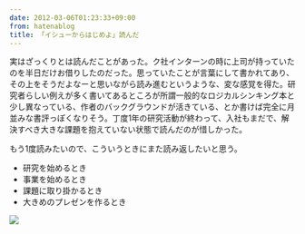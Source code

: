 ```yaml
---
date: 2012-03-06T01:23:33+09:00
from: hatenablog
title: 「イシューからはじめよ」読んだ
---
```

実はざっくりとは読んだことがあった。ク社インターンの時に上司が持っていたのを半日だけお借りしたのだった。思っていたことが言葉にして書かれてあり、その上をそうだよなーと思いながら読み進むというような、変な感覚を得た。研究者らしい例えが多く書いてあるところが所謂一般的なロジカルシンキング本と少し異なっている、作者のバックグラウンドが活きている、とか書けば完全に月並みな書評っぽくなりそう。丁度1年の研究活動が終わって、入社もまだで、解決すべき大きな課題を抱えていない状態で読んだのが惜しかった。

もう1度読みたいので、こういうときにまた読み返したいと思う。

- 研究を始めるとき
- 事業を始めるとき
- 課題に取り掛かるとき
- 大きめのプレゼンを作るとき

[![](http://ec2.images-amazon.com/images/I/51b8pSXVNkL.jpg)](http://amzn.to/x55u5D)

